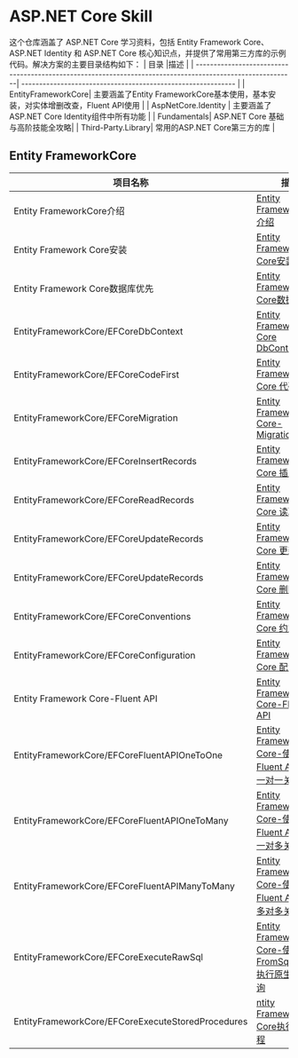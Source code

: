 # ASP.NET Core Skill
这个仓库涵盖了 ASP.NET Core 学习资料，包括 Entity Framework Core、ASP.NET Identity 和 ASP.NET Core 核心知识点，并提供了常用第三方库的示例代码。解决方案的主要目录结构如下：
| 目录                                                                                                                       |描述   |
| ----------------------------------------------------------------------------------------------------------| ------------------------------------------------------------ |
| EntityFrameworkCore| 主要涵盖了Entity FrameworkCore基本使用，基本安装，对实体增删改查，Fluent API使用 |
| AspNetCore.Identity | 主要涵盖了ASP.NET Core Identity组件中所有功能 |
| Fundamentals| ASP.NET Core 基础与高阶技能全攻略|
| Third-Party.Library| 常用的ASP.NET Core第三方的库 |
      
## Entity FrameworkCore
| 项目名称 | 描述 |
| ----------------------------------------------------------------------------------------------------------------------------  | -------------------------------------------------------------|
| Entity FrameworkCore介绍  |  [Entity FrameworkCore介绍](https://mp.weixin.qq.com/s?__biz=MzA3NDM1MzIyMQ==&mid=2247486352&idx=1&sn=7c6b71ba2d48c6a8572d4777154c0f06&chksm=9f0054baa877ddacd9054e90745ee5db786d35fc09e082a5ce5ee2f0125dd0860bab3493d753&token=1170622278&lang=zh_CN&scene=21#wechat_redirect)|
| Entity Framework Core安装  |  [Entity Framework Core安装](https://mp.weixin.qq.com/s?__biz=MzA3NDM1MzIyMQ==&mid=2247486360&idx=1&sn=aab93026b7506e9e8c1e19d9d099ed24&chksm=9f0054b2a877dda464ddf13c6129e3fa028778336ae08313e508c5fd7befce96125df7c76902&token=1170622278&lang=zh_CN#rd)|
| Entity Framework Core数据库优先 |  [Entity Framework Core数据库优先](https://mp.weixin.qq.com/s?__biz=MzA3NDM1MzIyMQ==&mid=2247486484&idx=1&sn=e0911921eac2c1c8f535829c137f35a3&chksm=9f00533ea877da280c08908716e802cd67f34fdcc5e55112a87f66f419437836c78b4e07bccc&token=1170622278&lang=zh_CN&scene=21#wechat_redirect)|
| EntityFrameworkCore/EFCoreDbContext |  [Entity Framework Core DbContext](https://mp.weixin.qq.com/s?__biz=MzA3NDM1MzIyMQ==&mid=2247486561&idx=1&sn=3638a0ea6a034e1b1021a6a9e25b1fba&chksm=9f00534ba877da5d80c0884378079c2e1226c79fc13dafdd0145ca3a74901f1f008cf93054d8&token=1170622278&lang=zh_CN&scene=21#wechat_redirect)|
| EntityFrameworkCore/EFCoreCodeFirst |  [Entity Framework Core 代码优先](https://mp.weixin.qq.com/s?__biz=MzA3NDM1MzIyMQ==&mid=2247486562&idx=1&sn=240686fb2d56093677a120816354dbec&chksm=9f005348a877da5eba68ea35875761088c31de6b0ef3a2082e39dfe925a6ede194e94ed6f765&token=1170622278&lang=zh_CN&scene=21#wechat_redirect)|
| EntityFrameworkCore/EFCoreMigration |  [Entity Framework Core-Migrations](https://mp.weixin.qq.com/s?__biz=MzA3NDM1MzIyMQ==&mid=2247486566&idx=1&sn=526492ab605d4a57048eb91c75c2c65a&chksm=9f00534ca877da5a196cc1b3ff2fbc5f947baa5eb0b21f655dfd5aeb8d3e9fa86919d6150f67&token=1170622278&lang=zh_CN&scene=21#wechat_redirect)|
| EntityFrameworkCore/EFCoreInsertRecords |  [Entity Framework Core 插入数据](https://mp.weixin.qq.com/s?__biz=MzA3NDM1MzIyMQ==&mid=2247486636&idx=1&sn=1ed995d089324fc520d5e0f120e8f05e&chksm=9f005386a877da90c3c7a3c9818ae3d2f029b1e4fc473319af6f6ca58dc50b2db54289323905&token=1170622278&lang=zh_CN&scene=21#wechat_redirect)|
| EntityFrameworkCore/EFCoreReadRecords |  [Entity Framework Core 读取数据](https://mp.weixin.qq.com/s?__biz=MzA3NDM1MzIyMQ==&mid=2247486663&idx=1&sn=8ccb4afc723bd79752a8ffe608c6e03c&chksm=9f0053eda877dafb81a94456c6519550345412f6f840ad5978715d0a072a69ae5a234e7069ed&token=1170622278&lang=zh_CN&scene=21#wechat_redirect)|
| EntityFrameworkCore/EFCoreUpdateRecords |  [Entity Framework Core 更新数据](https://mp.weixin.qq.com/s?__biz=MzA3NDM1MzIyMQ==&mid=2247486674&idx=1&sn=691160617db74f82bbd31ddda31a9333&chksm=9f0053f8a877daeed0713d3571442fcc65fe9577d355a27a3650033baf9c3246b8f55009ac6a&token=1170622278&lang=zh_CN&scene=21#wechat_redirect)|
| EntityFrameworkCore/EFCoreUpdateRecords |  [Entity Framework Core 删除数据](https://mp.weixin.qq.com/s?__biz=MzA3NDM1MzIyMQ==&mid=2247486676&idx=1&sn=7a0d10ab748af23dc1bc1ecb671d7194&chksm=9f0053fea877dae88694419c6f83a8dc6ca9a51fe8f567ed751f52a567d390b823ef88b8e3fd&token=1170622278&lang=zh_CN#rd)|
| EntityFrameworkCore/EFCoreConventions |  [Entity Framework Core 约定](https://mp.weixin.qq.com/s?__biz=MzA3NDM1MzIyMQ==&mid=2247486677&idx=1&sn=4e82e2c40bc45603e8588086489bf19c&chksm=9f0053ffa877dae90feafe62f9e3e5fccb85c564a3ebaa1914eb3bf8207fb44c703525361666&token=1170622278&lang=zh_CN&scene=21#wechat_redirect)|
| EntityFrameworkCore/EFCoreConfiguration |  [Entity Framework Core 配置](https://mp.weixin.qq.com/s?__biz=MzA3NDM1MzIyMQ==&mid=2247486678&idx=1&sn=c3fa83be65d505dde5dd9431e68cd57b&chksm=9f0053fca877daea1de89f77137a4b69abd0904246bf5eac8841b2adc789fcd9333f9d8c3581&token=1170622278&lang=zh_CN&scene=21#wechat_redirect)|
| Entity Framework Core-Fluent API |  [Entity Framework Core-Fluent API](https://mp.weixin.qq.com/s?__biz=MzA3NDM1MzIyMQ==&mid=2247486679&idx=1&sn=3314f5325411b0c5ba8a3ef81aa15922&chksm=9f0053fda877daeb6c21a92ec3bcc319eb0eb45f69814dc1d7081a821ef26bcfdf5b190e30fa&token=1170622278&lang=zh_CN&scene=21#wechat_redirect)|
| EntityFrameworkCore/EFCoreFluentAPIOneToOne | [Entity Framework Core-使用Fluent API配置一对一关系](https://mp.weixin.qq.com/s?__biz=MzA3NDM1MzIyMQ==&mid=2247486695&idx=1&sn=47c3631d10360417b63f606c918e8679&chksm=9f0053cda877dadb2f95dbbb9ee8d9ae2c10e83e01e697cdbd1a8cd12fa8d6aee558821c6a83&token=304031109&lang=zh_CN#rd)|
| EntityFrameworkCore/EFCoreFluentAPIOneToMany | [Entity Framework Core-使用Fluent API配置一对多关系](https://mp.weixin.qq.com/s?__biz=MzA3NDM1MzIyMQ==&mid=2247486695&idx=1&sn=47c3631d10360417b63f606c918e8679&chksm=9f0053cda877dadb2f95dbbb9ee8d9ae2c10e83e01e697cdbd1a8cd12fa8d6aee558821c6a83&token=304031109&lang=zh_CN&scene=21#wechat_redirect)|
| EntityFrameworkCore/EFCoreFluentAPIManyToMany | [Entity Framework Core-使用Fluent API配置多对多关系](https://mp.weixin.qq.com/s?__biz=MzA3NDM1MzIyMQ==&mid=2247486697&idx=1&sn=b96286d4a852a865e731d67c4df25fab&chksm=9f0053c3a877dad53f37e173109dd2291412e085e1b959949e95dbc159d49e94baa709ee180f&token=323179610&lang=zh_CN&scene=21#wechat_redirect)|
| EntityFrameworkCore/EFCoreExecuteRawSql | [Entity Framework Core-使用FromSqlRaw() 执行原生SQL查询](https://mp.weixin.qq.com/s?__biz=MzA3NDM1MzIyMQ==&mid=2247486699&idx=1&sn=48713b8379f12e180270a7e8c2c100df&chksm=9f0053c1a877dad7fdd7a50fd97946d0fa74368f93d35eba0b25339d177968bffc254d95a40d&token=323179610&lang=zh_CN&scene=21#wechat_redirect)|
| EntityFrameworkCore/EFCoreExecuteStoredProcedures | [ntity Framework Core执行存储过程](https://mp.weixin.qq.com/s?__biz=MzA3NDM1MzIyMQ==&mid=2247486707&idx=1&sn=fb77e56489b8140a9a66d5d8c8018c29&chksm=9f0053d9a877dacfdb794538d7fc28f43c74b75bd5ddcfc13e91717054eebddcfd254c4351e2&token=323179610&lang=zh_CN&scene=21#wechat_redirect)|




